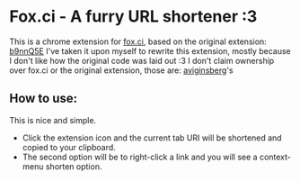 Fox.ci - A furry URL shortener :3
=================================

This is a chrome extension for [fox.ci](http://fox.ci), based on the original extension: [b9nnQ5E](http://fox.ci/b9nnQ5E)
I've taken it upon myself to rewrite this extension, mostly because I don't like how the original code was laid out :3
I don't claim ownership over fox.ci or the original extension, those are: [aviginsberg](https://github.com/aviginsberg)'s

How to use:
-----------

This is nice and simple. 
- Click the extension icon and the current tab URI will be shortened and copied to your clipboard.
- The second option will be to right-click a link and you will see a context-menu shorten option.